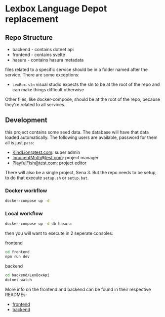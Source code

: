 # Lexbox Language Depot replacement

## Repo Structure

* backend - contains dotnet api
* frontend - contains svelte
* hasura - contains hasura metadata

files related to a specific service should be in a folder named after the service.
There are some exceptions:
* `LexBox.sln` visual studio expects the sln to be at the root of the repo and can make things difficult otherwise

Other files, like docker-compose, should be at the root of the repo, because they're related to all services.

## Development

this project contains some seed data. The database will have that data loaded automatically.
The following users are available, password for them all is just `pass`:
* KindLion@test.com: super admin
* InnocentMoth@test.com: project manager
* PlayfulFish@test.com: project editor

There will also be a single project, Sena 3. But the repo needs to be setup, to do that execute `setup.sh` or `setup.bat`.

### Docker workflow
```bash
docker-compose up -d
```
### Local workflow
```bash
docker-compose up -d db hasura
```
then you will want to execute in 2 seperate consoles:

frontend
```bash
cd frontend
npm run dev
```
backend
```bash
cd backend/LexBoxApi
dotnet watch
```

More info on the frontend and backend can be found in their respective READMEs:
* [frontend](frontend/README.md)
* [backend](backend/README.md)